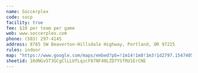```yaml
---
name: Soccerplex
code: socp
facility: true
fee: $10 per team per game
web: www.soccerplex.com
phone: (503) 297-4145
address: 8785 SW Beaverton-Hillsdale Highway, Portland, OR 97225
rules: indoor
map: "https://www.google.com/maps/embed?pb=!1m14!1m8!1m3!1d2797.154740575713!2d-122.7675457!3d45.486828599999996!3m2!1i1024!2i768!4f13.1!3m3!1m2!1s0x0%3A0x74d535b2ea813aa9!2sSoccerPlex!5e0!3m2!1sen!2sus!4v1392243724327"
sheetid: 10dNGv5T3GCgClLLUfLqzcF87NF40LZD7YSfRU1ErCNE
---
```

